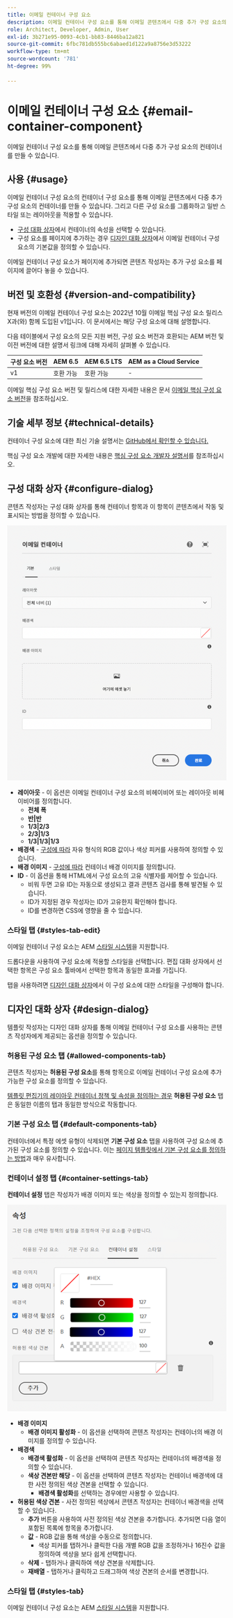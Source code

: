 ```yaml
---
title: 이메일 컨테이너 구성 요소
description: 이메일 컨테이너 구성 요소를 통해 이메일 콘텐츠에서 다중 추가 구성 요소의 컨테이너를 만들 수 있습니다.
role: Architect, Developer, Admin, User
exl-id: 3b271e95-0093-4cb1-bb83-8446ba12a821
source-git-commit: 6fbc781db555bc6abaed1d122a9a8756e3d53222
workflow-type: tm+mt
source-wordcount: '781'
ht-degree: 99%

---
```



# 이메일 컨테이너 구성 요소 {#email-container-component}

이메일 컨테이너 구성 요소를 통해 이메일 콘텐츠에서 다중 추가 구성 요소의 컨테이너를 만들 수 있습니다.

## 사용 {#usage}

이메일 컨테이너 구성 요소의 컨테이너 구성 요소를 통해 이메일 콘텐츠에서 다중 추가 구성 요소의 컨테이너를 만들 수 있습니다. 그리고 다른 구성 요소를 그룹화하고 일반 스타일 또는 레이아웃을 적용할 수 있습니다.

* [구성 대화 상자](#configure-dialog)에서 컨테이너의 속성을 선택할 수 있습니다.
* 구성 요소를 페이지에 추가하는 경우 [디자인 대화 상자](#design-dialog)에서 이메일 컨테이너 구성 요소의 기본값을 정의할 수 있습니다.

이메일 컨테이너 구성 요소가 페이지에 추가되면 콘텐츠 작성자는 추가 구성 요소를 페이지에 끌어다 놓을 수 있습니다.

## 버전 및 호환성 {#version-and-compatibility}

현재 버전의 이메일 컨테이너 구성 요소는 2022년 10월 이메일 핵심 구성 요소 릴리스 X과(와) 함께 도입된 v1입니다. 이 문서에서는 해당 구성 요소에 대해 설명합니다.

다음 테이블에서 구성 요소의 모든 지원 버전, 구성 요소 버전과 호환되는 AEM 버전 및 이전 버전에 대한 설명서 링크에 대해 자세히 살펴볼 수 있습니다.

| 구성 요소 버전 | AEM 6.5 | AEM 6.5 LTS | AEM as a Cloud Service |
|---|---|---|---|
| v1 | 호환 가능 | 호환 가능 | - |

이메일 핵심 구성 요소 버전 및 릴리스에 대한 자세한 내용은 문서 [이메일 핵심 구성 요소 버전](/help/email/versions.md)을 참조하십시오.

## 기술 세부 정보 {#technical-details}

컨테이너 구성 요소에 대한 최신 기술 설명서는 [GitHub에서 확인할 수 있습니다.](https://adobe.com/go/aem_cmp_tech_email_container_v1_kr)

핵심 구성 요소 개발에 대한 자세한 내용은 [핵심 구성 요소 개발자 설명서](/help/developing/overview.md)를 참조하십시오.

## 구성 대화 상자 {#configure-dialog}

콘텐츠 작성자는 구성 대화 상자를 통해 컨테이너 항목과 이 항목이 콘텐츠에서 작동 및 표시되는 방법을 정의할 수 있습니다.

![이메일 컨테이너 구성 요소의 편집 대화 상자](/help/email/assets/email-container-configure.png)

* **레이아웃** - 이 옵션은 이메일 컨테이너 구성 요소의 비헤이비어 또는 레이아웃 비헤이비어를 정의합니다.
   * **전체 폭**
   * **반|반**
   * **1/3|2/3**
   * **2/3|1/3**
   * **1/3|1/3|1/3**
* **배경색** - [구성에 따라](#container-settings-tab) 자유 형식의 RGB 값이나 색상 피커를 사용하여 정의할 수 있습니다.
* **배경 이미지** - [구성에 따라](#container-settings-tab) 컨테이너 배경 이미지를 정의합니다.
* **ID** - 이 옵션을 통해 HTML에서 구성 요소의 고유 식별자를 제어할 수 있습니다.
   * 비워 두면 고유 ID는 자동으로 생성되고 결과 콘텐츠 검사를 통해 발견될 수 있습니다.
   * ID가 지정된 경우 작성자는 ID가 고유한지 확인해야 합니다.
   * ID를 변경하면 CSS에 영향을 줄 수 있습니다.

### 스타일 탭 {#styles-tab-edit}

이메일 컨테이너 구성 요소는 AEM [스타일 시스템](/help/get-started/authoring.md#component-styling)을 지원합니다.

드롭다운을 사용하여 구성 요소에 적용할 스타일을 선택합니다. 편집 대화 상자에서 선택한 항목은 구성 요소 툴바에서 선택한 항목과 동일한 효과를 가집니다.

탭을 사용하려면 [디자인 대화 상자](#design-dialog)에서 이 구성 요소에 대한 스타일을 구성해야 합니다.

## 디자인 대화 상자 {#design-dialog}

템플릿 작성자는 디자인 대화 상자를 통해 이메일 컨테이너 구성 요소를 사용하는 콘텐츠 작성자에게 제공되는 옵션을 정의할 수 있습니다.

### 허용된 구성 요소 탭 {#allowed-components-tab}

콘텐츠 작성자는 **허용된 구성 요소**&#x200B;를 통해 항목으로 이메일 컨테이너 구성 요소에 추가 가능한 구성 요소를 정의할 수 있습니다.

[템플릿 편집기의 레이아웃 컨테이너 정책 및 속성을 정의하는 경우](https://experienceleague.adobe.com/docs/experience-manager-cloud-service/sites/authoring/features/templates.html) **허용된 구성 요소** 탭은 동일한 이름의 탭과 동일한 방식으로 작동합니다.

### 기본 구성 요소 탭 {#default-components-tab}

컨테이너에서 특정 에셋 유형이 삭제되면 **기본 구성 요소** 탭을 사용하여 구성 요소에 추가된 구성 요소를 정의할 수 있습니다. 이는 [페이지 템플릿에서 기본 구성 요소를 정의하는 방법](https://experienceleague.adobe.com/docs/experience-manager-cloud-service/sites/authoring/features/templates.html)과 매우 유사합니다.

### 컨테이너 설정 탭 {#container-settings-tab}

**컨테이너 설정** 탭은 작성자가 배경 이미지 또는 색상을 정의할 수 있는지 정의합니다.

![이메일 컨테이너 구성 요소의 디자인 대화 상자 컨테이너 설정 탭](/help/email/assets/email-container-design-container-settings.png)

* **배경 이미지**
   * **배경 이미지 활성화** - 이 옵션을 선택하여 콘텐츠 작성자는 컨테이너의 배경 이미지를 정의할 수 있습니다.
* **배경색**
   * **배경색 활성화** - 이 옵션을 선택하여 콘텐츠 작성자는 컨테이너의 배경색을 정의할 수 있습니다.
   * **색상 견본만 해당** - 이 옵션을 선택하여 콘텐츠 작성자는 컨테이너 배경색에 대한 사전 정의된 색상 견본을 선택할 수 있습니다.
      * **배경색 활성화**&#x200B;를 선택하는 경우에만 사용할 수 있습니다.
* **허용된 색상 견본** - 사전 정의된 색상에서 콘텐츠 작성자는 컨테이너 배경색을 선택할 수 있습니다.
   * **추가** 버튼을 사용하여 사전 정의된 색상 견본을 추가합니다. 추가되면 다음 열이 포함된 목록에 항목을 추가합니다.
   * **값** - RGB 값을 통해 색상을 수동으로 정의합니다.
      * 색상 피커를 탭하거나 클릭한 다음 개별 RGB 값을 조정하거나 16진수 값을 정의하여 색상을 보다 쉽게 선택합니다.
   * **삭제** - 탭하거나 클릭하여 색상 견본을 삭제합니다.
   * **재배열** - 탭하거나 클릭하고 드래그하여 색상 견본의 순서를 변경합니다.

### 스타일 탭 {#styles-tab}

이메일 컨테이너 구성 요소는 AEM [스타일 시스템](/help/get-started/authoring.md#component-styling)을 지원합니다.
